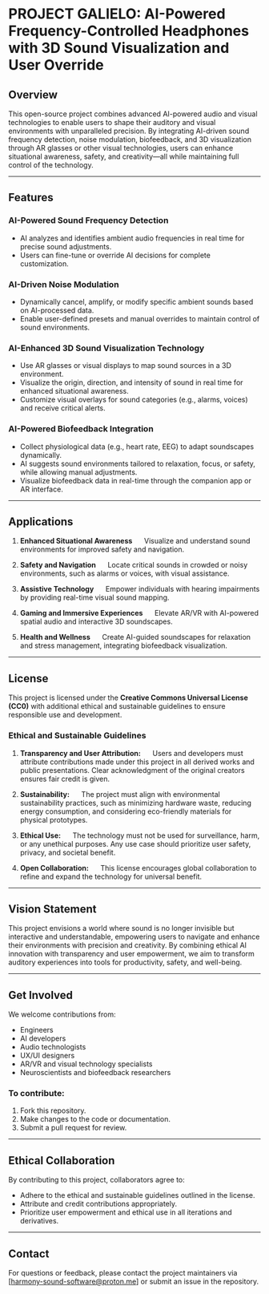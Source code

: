 # PROJECT GALIELO: AI-Powered Frequency-Controlled Headphones with 3D Sound Visualization and User Override

## Overview
This open-source project combines advanced AI-powered audio and visual technologies to enable users to shape their auditory and visual environments with unparalleled precision. By integrating AI-driven sound frequency detection, noise modulation, biofeedback, and 3D visualization through AR glasses or other visual technologies, users can enhance situational awareness, safety, and creativity—all while maintaining full control of the technology.

---

## Features

### **AI-Powered Sound Frequency Detection**
- AI analyzes and identifies ambient audio frequencies in real time for precise sound adjustments.
- Users can fine-tune or override AI decisions for complete customization.

### **AI-Driven Noise Modulation**
- Dynamically cancel, amplify, or modify specific ambient sounds based on AI-processed data.
- Enable user-defined presets and manual overrides to maintain control of sound environments.

### **AI-Enhanced 3D Sound Visualization Technology**
- Use AR glasses or visual displays to map sound sources in a 3D environment.
- Visualize the origin, direction, and intensity of sound in real time for enhanced situational awareness.
- Customize visual overlays for sound categories (e.g., alarms, voices) and receive critical alerts.

### **AI-Powered Biofeedback Integration**
- Collect physiological data (e.g., heart rate, EEG) to adapt soundscapes dynamically.
- AI suggests sound environments tailored to relaxation, focus, or safety, while allowing manual adjustments.
- Visualize biofeedback data in real-time through the companion app or AR interface.

---

## Applications

1. **Enhanced Situational Awareness**  
   Visualize and understand sound environments for improved safety and navigation.

2. **Safety and Navigation**  
   Locate critical sounds in crowded or noisy environments, such as alarms or voices, with visual assistance.

3. **Assistive Technology**  
   Empower individuals with hearing impairments by providing real-time visual sound mapping.

4. **Gaming and Immersive Experiences**  
   Elevate AR/VR with AI-powered spatial audio and interactive 3D soundscapes.

5. **Health and Wellness**  
   Create AI-guided soundscapes for relaxation and stress management, integrating biofeedback visualization.

---

## License

This project is licensed under the **Creative Commons Universal License (CC0)** with additional ethical and sustainable guidelines to ensure responsible use and development.

### Ethical and Sustainable Guidelines
1. **Transparency and User Attribution:**  
   Users and developers must attribute contributions made under this project in all derived works and public presentations. Clear acknowledgment of the original creators ensures fair credit is given.

2. **Sustainability:**  
   The project must align with environmental sustainability practices, such as minimizing hardware waste, reducing energy consumption, and considering eco-friendly materials for physical prototypes.

3. **Ethical Use:**  
   The technology must not be used for surveillance, harm, or any unethical purposes. Any use case should prioritize user safety, privacy, and societal benefit.

4. **Open Collaboration:**  
   This license encourages global collaboration to refine and expand the technology for universal benefit.

---

## Vision Statement

This project envisions a world where sound is no longer invisible but interactive and understandable, empowering users to navigate and enhance their environments with precision and creativity. By combining ethical AI innovation with transparency and user empowerment, we aim to transform auditory experiences into tools for productivity, safety, and well-being.

---

## Get Involved

We welcome contributions from:
- Engineers
- AI developers
- Audio technologists
- UX/UI designers
- AR/VR and visual technology specialists
- Neuroscientists and biofeedback researchers

### To contribute:
1. Fork this repository.
2. Make changes to the code or documentation.
3. Submit a pull request for review.

---

## Ethical Collaboration

By contributing to this project, collaborators agree to:
- Adhere to the ethical and sustainable guidelines outlined in the license.
- Attribute and credit contributions appropriately.
- Prioritize user empowerment and ethical use in all iterations and derivatives.

---

## Contact

For questions or feedback, please contact the project maintainers via [harmony-sound-software@proton.me] or submit an issue in the repository.
